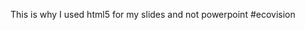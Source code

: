 <!--
id: 1131566104
link: http://kevinisom.info/post/1131566104/this-is-why-i-used-html5-for-my-slides-and-not
slug: this-is-why-i-used-html5-for-my-slides-and-not
date: Thu Sep 16 2010 23:34:16 GMT+1200 (NZST)
raw: {"blog_name":"kevinisom","id":1131566104,"post_url":"http://kevinisom.info/post/1131566104/this-is-why-i-used-html5-for-my-slides-and-not","slug":"this-is-why-i-used-html5-for-my-slides-and-not","type":"text","date":"2010-09-16 11:34:16 GMT","timestamp":1284636856,"state":"published","format":"html","reblog_key":"9NUnSYUM","tags":[],"short_url":"http://tmblr.co/Zw68Yy13SbGO","highlighted":[],"feed_item":"http://twitter.com/kev_nz/statuses/24626051914","from_feed_id":"650289","note_count":0,"title":null,"body":"<p>This is why I used html5 for my slides and not powerpoint #ecovision</p>"}
publish: 2010-09-016
tags: 
title: null
-->


This is why I used html5 for my slides and not powerpoint \#ecovision


